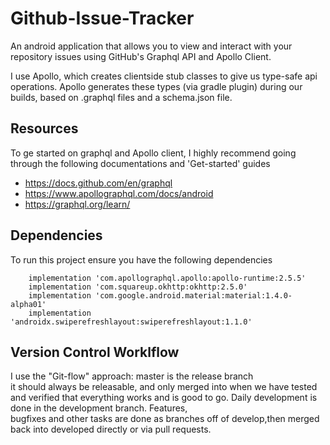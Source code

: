 # Github-Issue-Tracker
An android application that allows you to view and interact with your  
repository issues using GitHub's Graphql API and Apollo Client.

I use Apollo, which creates clientside stub classes to give us
type-safe api operations. Apollo generates these types
(via gradle plugin) during our builds, based on .graphql files
and a schema.json file.

## Resources
To ge started on graphql and Apollo client, I highly recommend going through
the following documentations and 'Get-started' guides
* https://docs.github.com/en/graphql
* https://www.apollographql.com/docs/android
* https://graphql.org/learn/

## Dependencies
To run this project ensure you have the following dependencies
```
    implementation 'com.apollographql.apollo:apollo-runtime:2.5.5'
    implementation 'com.squareup.okhttp:okhttp:2.5.0'
    implementation 'com.google.android.material:material:1.4.0-alpha01'
    implementation 'androidx.swiperefreshlayout:swiperefreshlayout:1.1.0'
```
## Version Control Worklflow
I use the "Git-flow" approach: master is the release branch  
it should always be releasable, and only merged into when we have tested  
and verified that everything works and is good to go.
Daily development is done in the development branch. Features,  
bugfixes and other tasks are done as branches off of develop,then merged
back into developed directly or via pull requests.


